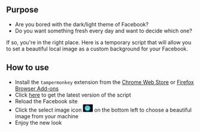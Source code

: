 ## Purpose
- Are you bored with the dark/light theme of Facebook?
- Do you want something fresh every day and want to decide which one?

If so, you're in the right place.
Here is a temporary script that will allow you to set a beautiful local image as a custom background for your Facebook.

## How to use
- Install the `tampermonkey` extension from the [Chrome Web Store](https://chromewebstore.google.com/detail/tampermonkey/dhdgffkkebhmkfjojejmpbldmpobfkfo) or [Firefox Browser Add-ons](https://addons.mozilla.org/en-US/firefox/addon/tampermonkey/)
- Click [here](https://raw.githubusercontent.com/DauMoe/facebook_custom_background/refs/heads/master/index.js) to get the latest version of the script
- Reload the Facebook site
- Click the select image icon <img src="./assets/select_file.png" alt="select icon" height="20"> on the bottom left to choose a beautiful image from your machine
- Enjoy the new look